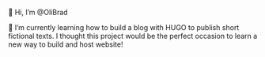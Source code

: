 👋 Hi, I’m @OliBrad

🌱 I’m currently learning how to build a blog with HUGO to publish short fictional texts. 
I thought this project would be the perfect occasion to learn a new way to build and host website!


<!---
OliBrad/OliBrad is a ✨ special ✨ repository because its `README.md` (this file) appears on your GitHub profile.
You can click the Preview link to take a look at your changes.
--->
